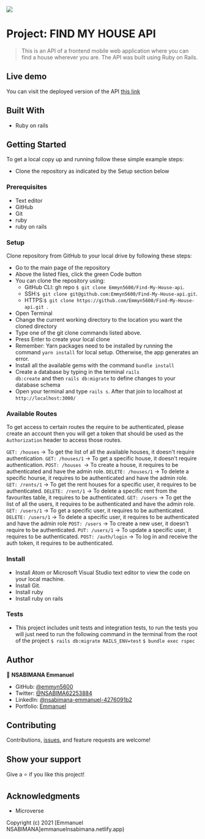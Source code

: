 ![](https://img.shields.io/badge/Microverse-blueviolet)

# Project: FIND MY HOUSE API

> This is an API of a frontend mobile web application where you can find a house wherever you are. The API was built using Ruby on Rails.


## Live demo

You can visit the deployed version of the API [this link](https://young-ravine-73545.herokuapp.com/)

## Built With

- Ruby on rails

## Getting Started

To get a local copy up and running follow these simple example steps:

- Clone the repository as indicated by the Setup section below

### Prerequisites

- Text editor
- GitHub
- Git
- ruby
- ruby on rails

### Setup

Clone repository from GitHub to your local drive by following these steps:

- Go to the main page of the repository
- Above the listed files, click the green Code button
- You can clone the repository using:
  - GitHub CLI: gh repo `$ git clone Emmyn5600/Find-My-House-api`.
  - SSH:`$ git clone git@github.com:Emmyn5600/Find-My-House-api.git`.
  - HTTPS:`$ git clone https://github.com/Emmyn5600/Find-My-House-api.git `.
- Open Terminal
- Change the current working directory to the location you want the cloned directory
- Type one of the git clone commands listed above.
- Press Enter to create your local clone
- Remember: Yarn packages need to be installed by running the command <code>yarn install</code> for local setup. Otherwise, the app generates an error.
- Install all the available gems with the command `bundle install`
- Create a database by typing in the terminal <code>rails db:create</code> and then <code>rails db:migrate</code> to define changes to your database schema
- Open your terminal and type <code>rails s</code>. After that join to localhost at `http://localhost:3000/`

### Available Routes

To get access to certain routes the require to be authenticated, please create an account then you will get a token that should be used as the `Authorization` header to access those routes.

   `GET: /houses` -> To get the list of all the available houses, it doesn't require authentication.
    `GET: /houses/1` -> To get a specific house, it doesn't require authentication.
    `POST: /houses `-> To create a house, it requires to be authenticated and have the admin role.
    `DELETE: /houses/1` -> To delete a specific hourse, it requires to be authenticated and have the admin role.
    `GET: /rents/1` -> To get the rent houses for a specific user, it requires to be authenticated.
    `DELETE: /rent/1` -> To delete a specific rent from the favourites table, it requires to be authenticated.
    `GET: /users` -> To get the list of all the users, it requires to be authenticated and have the admin role.
    `GET: /users/1` -> To get a specific user, it requires to be authenticated.
    `DELETE: /users/1` -> To delete a specific user, it requires to be authenticated and have the admin role
    `POST: /users` -> To create a new user, it doesn't require to be authenticated.
    `PUT: /users/1` -> To update a specific user, it requires to be authenticated.
    `POST: /auth/login` -> To log in and receive the auth token, it requires to be authenticated.

### Install

- Install Atom or Microsoft Visual Studio text editor to view the code on your local machine.
- Install Git.
- Install ruby
- Install ruby on rails

### Tests

- This project includes unit tests and integration tests, to run the tests you will just need to run the following command in the terminal from the root of the project
  `$ rails db:migrate RAILS_ENV=test`
  `$ bundle exec rspec`


## Author

👤 **NSABIMANA Emmanuel**

- GitHub: [@emmyn5600](https://github.com/Emmyn5600)
- Twitter: [@NSABIMA62253884](https://twitter.com/NSABIMA62253884)
- LinkedIn: [@nsabimana-emmanuel-4276091b2](https://www.linkedin.com/in/nsabimana-emmanuel-4276091b2/)
- Portfolio: [Emmanuel](emmanuelnsabimana.netlify.app)

## Contributing

Contributions, [issues](https://github.com/Emmyn5600/Find-My-House-api/issues), and feature requests are welcome!

## Show your support

Give a ⭐️ if you like this project!

## Acknowledgments

- Microverse

Copyright (c) 2021 [Emmanuel NSABIMANA]emmanuelnsabimana.netlify.app)